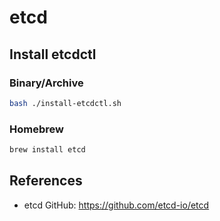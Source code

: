 # etcd

## Install etcdctl

### Binary/Archive

```bash
bash ./install-etcdctl.sh
```

### Homebrew

```sh
brew install etcd
```

## References

- etcd GitHub: <https://github.com/etcd-io/etcd>
